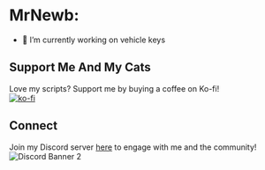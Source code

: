 <!--
**MrNewb/MrNewb** is a ✨ _special_ ✨ repository because its `README.md` (this file) appears on your GitHub profile.

Here are some ideas to get you started:

- 🔭 I’m currently working on ...
- 🌱 I’m currently learning ...
- 👯 I’m looking to collaborate on ...
- 🤔 I’m looking for help with ...
- 💬 Ask me about ...
- 📫 How to reach me: ...
- 😄 Pronouns: ...
- ⚡ Fun fact: ...
-->

# MrNewb:
- 🔑 I’m currently working on vehicle keys

## Support Me And My Cats
Love my scripts? Support me by buying a coffee on Ko-fi! \
[![ko-fi](https://ko-fi.com/img/githubbutton_sm.svg)](https://ko-fi.com/R5R76BIM9)

## Connect
Join my Discord server [here](https://discord.gg/BUUyJeq9kP) to engage with me and the community!
![Discord Banner 2](https://discordapp.com/api/guilds/1204398264812830720/widget.png?style=banner2)
